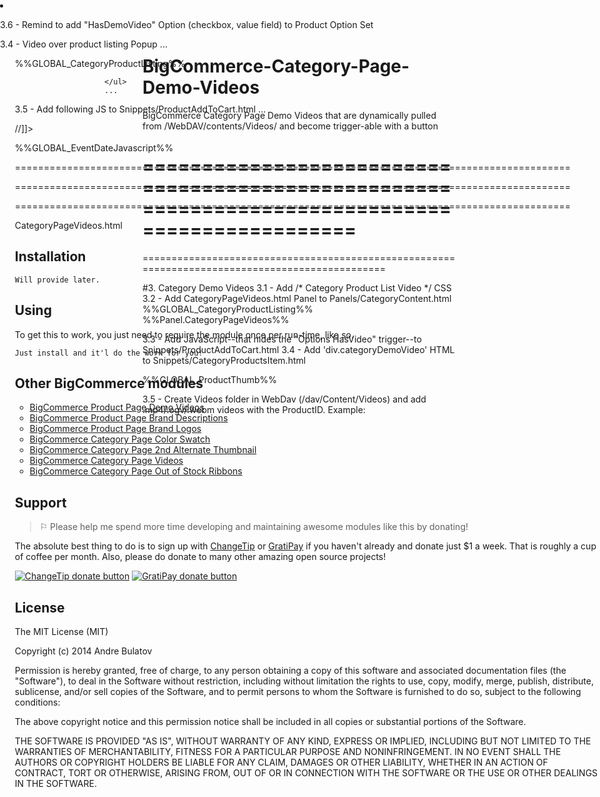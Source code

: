 BigCommerce-Category-Page-Demo-Videos
=====================================

BigCommerce Category Page Demo Videos that are dynamically pulled from /WebDAV/contents/Videos/ and become trigger-able with a button






================================================================================================
================================================================================================
================================================================================================







#3.  Category Demo Videos
3.1 - Add /* Category Product List Video */ CSS
3.2 - Add CategoryPageVideos.html Panel to Panels/CategoryContent.html
                            %%GLOBAL_CategoryProductListing%%
                            %%Panel.CategoryPageVideos%%                            
                        </ul>
                        
3.3 - Add JavaScript--that hides the "Options HasVideo" trigger--to Snippets/ProductAddToCart.html
3.4 - Add 'div.categoryDemoVideo' HTML to Snippets/CategoryProductsItem.html 
    <div class="ProductImage QuickView" data-product="%%GLOBAL_ProductId%%">
        %%GLOBAL_ProductThumb%%
        <div class="categoryDemoVideo" class="%%GLOBAL_ProductId%%"></div>
    </div>

3.5 - Create Videos folder in WebDav (/dav/Content/Videos) and add .mp4/.ogv/.webm videos with the ProductID.  Example:  
	<li class="Odd " style="min-height: 472px; position: absolute; left: 0px; top: 0px;">
		<div class="ProductImage QuickView" data-product="296"> <!--  --> 
		<!-- The ProductID is the number value of 'data-product="###"' -->
		
3.6 - Remind to add "HasDemoVideo" Option (checkbox, value field) to Product Option Set

3.4 - Video over product listing Popup
						...
                        <ul class="ProductList %%GLOBAL_DisplayMode%%">
                            %%GLOBAL_CategoryProductListing%%
                            
<script type="text/javascript">

$(".Options").each(function checkForVideo(url) {

	var ProductCatOpt = $(this);
		ProductId = $(this).parent().parent().find('div.ProductImage').attr('data-product');

	function ajax1() {
	    return $.ajax('/content/videos/'+ProductId+'.mp4')
		    .done(function() { 
		        $(ProductCatOpt).addClass('withVideo');
		    }).fail(function() { 
		    	return;
		    });
		}
		$.when(ajax1()).done(function(a1){

	        $('.withVideo').closest('li').append('<span class="videoDemoBtn"><div class="triangle"></div></span>');
	
	        $('.videoDemoBtn').click(function() {    
	
	        if($(this).hasClass('videoPlaying')) {
	            $(this).removeClass('videoPlaying');
	            $(this).parent().find('img').show();
	            $(this).parent().find('div.categoryDemoVideo').hide().html('');
	            }
	            else {
	        
	                var ProductId = $(this).parent().find('div.ProductImage').attr('data-product');
	                $(this).addClass('videoPlaying');
	                $(this).parent().find('img').hide();        
	                $(this).parent().find('div.categoryDemoVideo').show().html('<video id="demoVideo" class="video" preload="auto" autoplay="autoplay" loop="loop" autobuffer="autobuffer" muted="muted" controls="controls" width="100%" height="100%"><source src="https://store-mixi7d.mybigcommerce.com/content/videos/'+ProductId+'.mp4"><source src="https://store-mixi7d.mybigcommerce.com/content/videos/'+ProductId+'.ogv" type="video/ogg"><p>Your browser does not support this video.  Please upgrade your browser!</p></video>');
	                        }
	                });

            });


/*
	var video = document.getElementById('demoVideo');
	video.addEventListener('click',function(){
	  video.play();
	},false);
*/


        });

</script>
                            
                        </ul>
                        ...

3.5 - Add following JS to Snippets/ProductAddToCart.html
...
<!-- //Custom Add to Wishlist -->
//]]></script>

%%GLOBAL_EventDateJavascript%%

<script language="javascript" type="text/javascript">
            $('.productAttributeList').find("span:contains('HasDemoVideo')").closest('.productAttributeRow').hide();
</script>






================================================================================================

================================================================================================

================================================================================================









CategoryPageVideos.html

<script type="text/javascript">

$(".Options").each(function checkForVideo(url) {

	var ProductCatOpt = $(this);
		ProductId = $(this).parent().parent().find('div.ProductImage').attr('data-product');

	function ajax1() {
	    return $.ajax('/content/videos/'+ProductId+'.mp4')
		    .done(function() { 
		        $(ProductCatOpt).addClass('withVideo');
		    }).fail(function() { 
		    	return;
		    });
		}
		$.when(ajax1()).done(function(a1){

	        $('.withVideo').closest('li').append('<span class="videoDemoBtn"><div class="triangle"></div></span>');
	
	        $('.videoDemoBtn').click(function() {    
	
	        if($(this).hasClass('videoPlaying')) {
	            $(this).removeClass('videoPlaying');
	            $(this).parent().find('img').show();
	            $(this).parent().find('div.categoryDemoVideo').hide().html('');
	            }
	            else {
	        
	                var ProductId = $(this).parent().find('div.ProductImage').attr('data-product');
	                $(this).addClass('videoPlaying');
	                $(this).parent().find('img').hide();        
	                $(this).parent().find('div.categoryDemoVideo').show().html('<video id="demoVideo" class="video" preload="auto" autoplay="autoplay" loop="loop" autobuffer="autobuffer" muted="muted" controls="controls" width="100%" height="100%"><source src="https://store-mixi7d.mybigcommerce.com/content/videos/'+ProductId+'.mp4"><source src="https://store-mixi7d.mybigcommerce.com/content/videos/'+ProductId+'.ogv" type="video/ogg"><p>Your browser does not support this video.  Please upgrade your browser!</p></video>');
	                        }
	                });

            });


/*
	var video = document.getElementById('demoVideo');
	video.addEventListener('click',function(){
	  video.play();
	},false);
*/


        });


</script>


## Installation

    Will provide later.

## Using

To get this to work, you just need to require the module once per run-time, like so.

    Just install and it'l do the work for you!


## Other BigCommerce modules

* [BigCommerce Product Page Demo Videos](https://github.com/iamandrebulatov/BigCommerce-Product-Page-Demo-Videos)
* [BigCommerce Product Page Brand Descriptions](https://github.com/iamandrebulatov/BigCommerce-Product-Page-Brand-Descriptions)
* [BigCommerce Product Page Brand Logos](https://github.com/iamandrebulatov/BigCommerce-Product-Page-Brand-Logos)
* [BigCommerce Category Page Color Swatch](https://github.com/iamandrebulatov/BigCommerce-Color-Swatch-On-Category)
* [BigCommerce Category Page 2nd Alternate Thumbnail](https://github.com/iamandrebulatov/BigCommerce-Category-Pages-2nd-Alternate-Thumbnail)
* [BigCommerce Category Page Videos](https://github.com/iamandrebulatov/BigCommerce-Category-Page-Demo-Videos)
* [BigCommerce Category Page Out of Stock Ribbons](https://github.com/iamandrebulatov/BigCommerce-Out-of-Stock-Category-Items)


## Support

> ⚐ Please help me spend more time developing and maintaining awesome modules like this by donating!

The absolute best thing to do is to sign up with [ChangeTip](//changetip.com) or [GratiPay](//gratipay.com) if you haven't already and donate just $1 a week. That is roughly a cup of coffee per month. Also, please do donate to many other amazing open source projects!

[![ChangeTip donate button](http://andrebulatov.com/wp-content/uploads/tipme_button.png)](//www.changetip.com/tipme/andre.bulatov/ "Donate once-off to this project using ChangeTip")
[![GratiPay donate button](http://andrebulatov.com/wp-content/uploads/gratipay-button.png)](//www.gratipay.com/andrebulatov/ "Donate once-off to this project using GratiPay")


## License

The MIT License (MIT)

Copyright (c) 2014 Andre Bulatov

Permission is hereby granted, free of charge, to any person obtaining a copy
of this software and associated documentation files (the "Software"), to deal
in the Software without restriction, including without limitation the rights
to use, copy, modify, merge, publish, distribute, sublicense, and/or sell
copies of the Software, and to permit persons to whom the Software is
furnished to do so, subject to the following conditions:

The above copyright notice and this permission notice shall be included in
all copies or substantial portions of the Software.

THE SOFTWARE IS PROVIDED "AS IS", WITHOUT WARRANTY OF ANY KIND, EXPRESS OR
IMPLIED, INCLUDING BUT NOT LIMITED TO THE WARRANTIES OF MERCHANTABILITY,
FITNESS FOR A PARTICULAR PURPOSE AND NONINFRINGEMENT. IN NO EVENT SHALL THE
AUTHORS OR COPYRIGHT HOLDERS BE LIABLE FOR ANY CLAIM, DAMAGES OR OTHER
LIABILITY, WHETHER IN AN ACTION OF CONTRACT, TORT OR OTHERWISE, ARISING FROM,
OUT OF OR IN CONNECTION WITH THE SOFTWARE OR THE USE OR OTHER DEALINGS IN
THE SOFTWARE.
